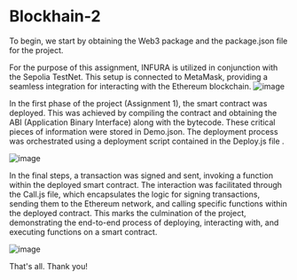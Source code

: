 # Blockhain-2
To begin, we start by obtaining the Web3 package and the package.json file for the project.

For the purpose of this assignment, INFURA is utilized in conjunction with the Sepolia TestNet. This setup is connected to MetaMask, providing a seamless integration for interacting with the Ethereum blockchain.
![image](https://github.com/darigasekerbek/Blockhain-2/assets/129574982/7b8701d3-1433-436d-a5e2-6872b6562e40)

In the first phase of the project (Assignment 1), the smart contract was deployed. This was achieved by compiling the contract and obtaining the ABI (Application Binary Interface) along with the bytecode. These critical pieces of information were stored in Demo.json. The deployment process was orchestrated using a deployment script contained in the Deploy.js file .

![image](https://github.com/darigasekerbek/Blockhain-2/assets/129574982/40fe4823-e1b2-4eac-a515-478480ccf8d4)

In the final steps, a transaction was signed and sent, invoking a function within the deployed smart contract. The interaction was facilitated through the Call.js file, which encapsulates the logic for signing transactions, sending them to the Ethereum network, and calling specific functions within the deployed contract. This marks the culmination of the project, demonstrating the end-to-end process of deploying, interacting with, and executing functions on a smart contract.

![image](https://github.com/darigasekerbek/Blockhain-2/assets/129574982/eac6292d-42ba-468a-a599-db39fd55b640)

That's all. Thank you!

